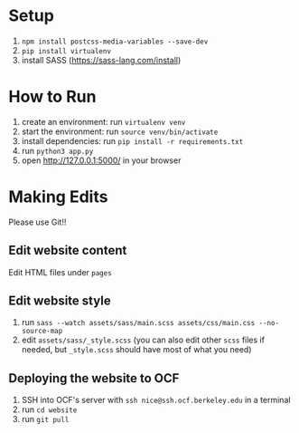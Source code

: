 # Setup

1. `npm install postcss-media-variables --save-dev`
2. `pip install virtualenv`
3. install SASS (https://sass-lang.com/install)

# How to Run

1. create an environment: run `virtualenv venv`
2. start the environment: run `source venv/bin/activate`
3. install dependencies: run `pip install -r requirements.txt`
4. run `python3 app.py`
5. open http://127.0.0.1:5000/ in your browser

# Making Edits

Please use Git!!

## Edit website content

Edit HTML files under `pages`

## Edit website style

1. run `sass --watch assets/sass/main.scss assets/css/main.css --no-source-map`
2. edit `assets/sass/_style.scss` (you can also edit other `scss` files if needed, but `_style.scss` should have most of what you need)

## Deploying the website to OCF

1. SSH into OCF's server with `ssh nice@ssh.ocf.berkeley.edu` in a terminal
2. run `cd website`
3. run `git pull`
